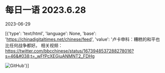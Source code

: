 # 每日一语 2023.6.28

2023-06-29

[{'type': 'text/html', 'language': None, 'base': 'https://chinadigitaltimes.net/chinese/feed', 'value': '卢卡申科：糟糕的和平也比任何战争都好。  相关视频：https://twitter.com/bbcchinese/status/1673948537288278016?s=46&#038;t=_wFfPcXEGjuANMNT2_FDHg

![GitHub](https://chinadigitaltimes.net/chinese/files/2023/06/2023.6.28.jpg)'}]